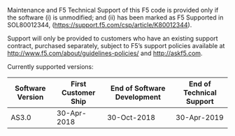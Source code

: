 Maintenance and F5 Technical Support of this F5 code is provided only if the
software (i) is unmodified; and (ii) has been marked as F5 Supported in
SOL80012344, (https://support.f5.com/csp/article/K80012344).

Support will only be provided to customers who have an existing support contract,
purchased separately, subject to F5’s support policies available at
http://www.f5.com/about/guidelines-policies/ and http://askf5.com.

Currently supported versions:

| Software Version | First Customer Ship | End of Software Development | End of Technical Support |
|------------------|---------------------|-----------------------------|--------------------------|
| AS3.0            | 30-Apr-2018         | 30-Oct-2018                 | 30-Apr-2019              |
